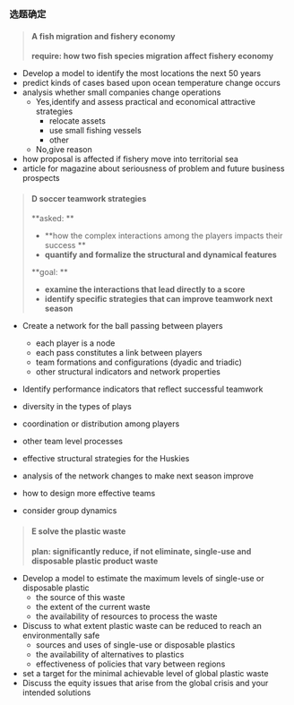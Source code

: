 ### 选题确定

> #### A fish migration and fishery economy
>
> **require: how two fish species migration affect fishery economy**

* Develop a model to identify the most locations the next 50 years
* predict kinds of cases based upon ocean temperature change occurs
* analysis whether small companies change operations
  * Yes,identify and assess practical and economical attractive strategies
    * relocate assets 
    * use small fishing vessels
    * other
  * No,give reason
* how proposal is affected if fishery move into territorial sea
* article for magazine about seriousness of problem and future business prospects 



> #### D  soccer teamwork  strategies
>
> **asked: **
>
>  * **how the complex interactions among the players impacts their success   **
>  * **quantify and formalize the structural and dynamical features**
>
> **goal: **
>
> * **examine the interactions that lead directly to a score**
> * **identify specific strategies that can improve teamwork next season**

* Create a network for the ball passing between players 

  *   each player is a node 
  *   each pass constitutes a link between players 
  *   team formations and configurations (dyadic and triadic)
  *   other structural indicators and network properties 
  
*  Identify performance indicators that reflect successful teamwork 

  *  diversity in the types of plays 
  *  coordination  or distribution among players 
  *  other team level processes 

*  effective structural strategies  for the Huskies 

*  analysis of the network changes to make next season improve

*  how to design more effective teams 

  *  consider group dynamics 

    


> #### E solve the plastic waste  
>
> **plan:  significantly reduce, if not eliminate, single-use and disposable plastic product waste**

*  Develop a model to estimate the maximum levels of single-use or disposable plastic
   *  the source of this waste 
   *  the extent of the current waste
   *  the availability of resources to process the waste 
*  Discuss to  what extent plastic waste can be reduced to reach an environmentally safe 
   *  sources and uses of single-use or disposable plastics 
   *  the availability of alternatives to plastics 
   *  effectiveness of policies that vary between regions 
*  set a target for the minimal achievable level of global plastic waste 
*  Discuss the equity issues that arise from the global crisis and your  intended solutions 



